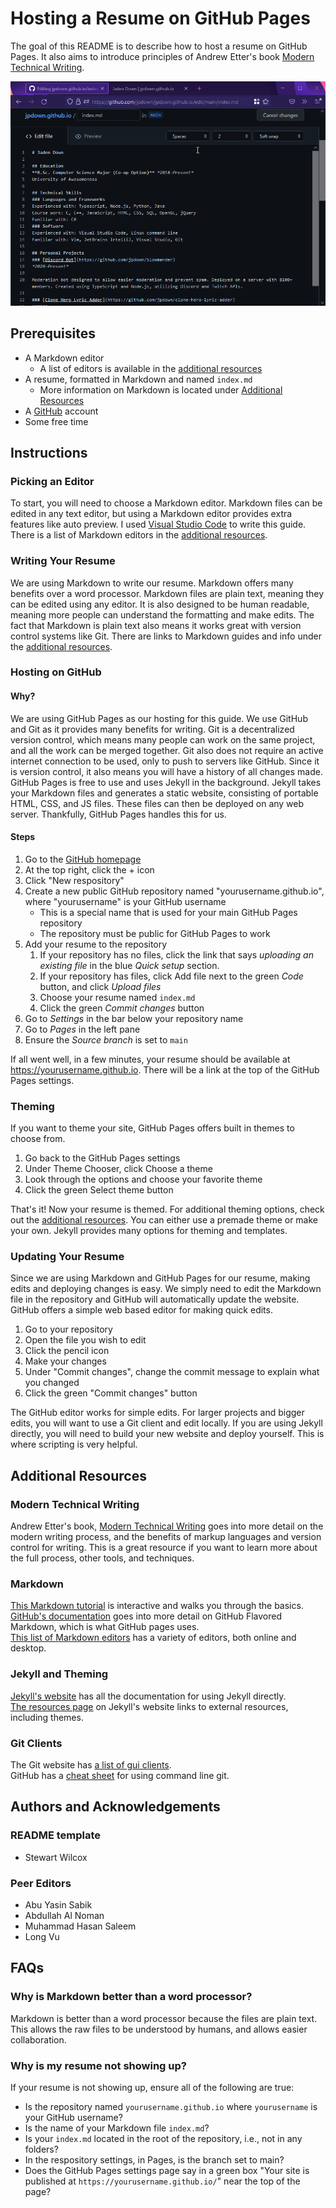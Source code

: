 # Hosting a Resume on GitHub Pages

The goal of this README is to describe how to host a resume on GitHub Pages. It also aims to introduce principles of Andrew Etter's book [Modern Technical Writing][andrewetter].

![Preview of final result](preview.gif)

## Prerequisites

* A Markdown editor
  * A list of editors is available in the [additional resources](#additional-resources)
* A resume, formatted in Markdown and named `index.md`
   * More information on Markdown is located under [Additional Resources](#additional-resources)
* A [GitHub](https://github.com) account
* Some free time

## Instructions

### Picking an Editor

To start, you will need to choose a Markdown editor. Markdown files can be edited in any text editor, but using a Markdown editor provides extra features like auto preview. I used [Visual Studio Code](https://code.visualstudio.com/) to write this guide. There is a list of Markdown editors in the [additional resources](#additional-resources).

### Writing Your Resume

We are using Markdown to write our resume. Markdown offers many benefits over a word processor. Markdown files are plain text, meaning they can be edited using any editor. It is also designed to be human readable, meaning more people can understand the formatting and make edits. The fact that Markdown is plain text also means it works great with version control systems like Git. There are links to Markdown guides and info under the [additional resources](#additional-resources).

### Hosting on GitHub

#### Why?
We are using GitHub Pages as our hosting for this guide. We use GitHub and Git as it provides many benefits for writing. Git is a decentralized version control, which means many people can work on the same project, and all the work can be merged together. Git also does not require an active internet connection to be used, only to push to servers like GitHub. Since it is version control, it also means you will have a history of all changes made. GitHub Pages is free to use and uses Jekyll in the background. Jekyll takes your Markdown files and generates a static website, consisting of portable HTML, CSS, and JS files. These files can then be deployed on any web server. Thankfully, GitHub Pages handles this for us.

#### Steps
1. Go to the [GitHub homepage](https://github.com)
2. At the top right, click the + icon
3. Click "New respository"
4. Create a new public GitHub repository named "yourusername.github.io", where "yourusername" is your GitHub username
   * This is a special name that is used for your main GitHub Pages repository
   * The repository must be public for GitHub Pages to work
5. Add your resume to the repository
   1. If your repository has no files, click the link that says *uploading an existing file* in the blue *Quick setup* section.
   2. If your repository has files, click Add file next to the green *Code* button, and click *Upload files*
   3. Choose your resume named `index.md`
   4. Click the green *Commit changes* button
6. Go to *Settings* in the bar below your repository name
7. Go to *Pages* in the left pane
8. Ensure the *Source branch* is set to `main`

If all went well, in a few minutes, your resume should be available at https://yourusername.github.io. There will be a link at the top of the GitHub Pages settings.

### Theming

If you want to theme your site, GitHub Pages offers built in themes to choose from.

1. Go back to the GitHub Pages settings
2. Under Theme Chooser, click Choose a theme
3. Look through the options and choose your favorite theme
4. Click the green Select theme button

That's it! Now your resume is themed. For additional theming options, check out the [additional resources](#additional-resources). You can either use a premade theme or make your own. Jekyll provides many options for theming and templates.

### Updating Your Resume

Since we are using Markdown and GitHub Pages for our resume, making edits and deploying changes is easy. We simply need to edit the Markdown file in the repository and GitHub will automatically update the website. GitHub offers a simple web based editor for making quick edits.

1. Go to your repository
2. Open the file you wish to edit
3. Click the pencil icon
4. Make your changes
5. Under "Commit changes", change the commit message to explain what you changed
6. Click the green "Commit changes" button

The GitHub editor works for simple edits. For larger projects and bigger edits, you will want to use a Git client and edit locally. If you are using Jekyll directly, you will need to build your new website and deploy yourself. This is where scripting is very helpful.

## Additional Resources

### Modern Technical Writing
Andrew Etter's book, [Modern Technical Writing][andrewetter] goes into more detail on the modern writing process, and the benefits of markup languages and version control for writing. This is a great resource if you want to learn more about the full process, other tools, and techniques.

### Markdown
[This Markdown tutorial](https://www.markdowntutorial.com/) is interactive and walks you through the basics.  
[GitHub's documentation](https://guides.github.com/features/mastering-markdown/) goes into more detail on GitHub Flavored Markdown, which is what GitHub pages uses.  
[This list of Markdown editors](https://github.com/mundimark/awesome-markdown-editors) has a variety of editors, both online and desktop.

### Jekyll and Theming
[Jekyll's website](https://jekyllrb.com/) has all the documentation for using Jekyll directly.  
[The resources page](https://jekyllrb.com/resources/) on Jekyll's website links to external resources, including themes.

### Git Clients
The Git website has [a list of gui clients](https://git-scm.com/downloads/guis).  
GitHub has a [cheat sheet](https://training.github.com/downloads/github-git-cheat-sheet/) for using command line git.

## Authors and Acknowledgements

### README template
* Stewart Wilcox

### Peer Editors
* Abu Yasin Sabik
* Abdullah Al Noman
* Muhammad Hasan Saleem
* Long Vu

## FAQs

### Why is Markdown better than a word processor?
Markdown is better than a word processor because the files are plain text. This allows the raw files to be understood by humans, and allows easier collaboration.

### Why is my resume not showing up?
If your resume is not showing up, ensure all of the following are true:
* Is the repository named `yourusername.github.io` where `yourusername` is your GitHub username?
* Is the name of your Markdown file `index.md`?
* Is your `index.md` located in the root of the repository, i.e., not in any folders?
* In the respository settings, in Pages, is the branch set to main?
* Does the GitHub Pages settings page say in a green box "Your site is published at `https://yourusername.github.io/`" near the top of the page?

[andrewetter]: https://www.amazon.ca/Modern-Technical-Writing-Introduction-Documentation-ebook/dp/B01A2QL9SS
